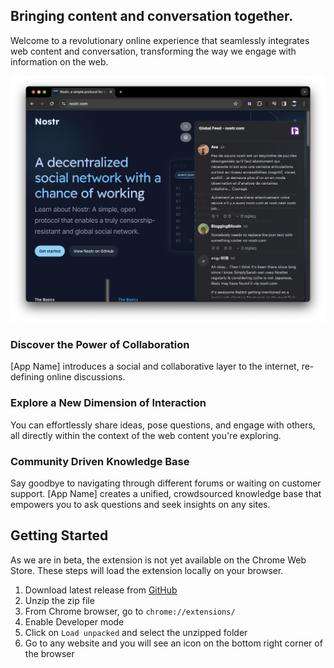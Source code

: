 ## Bringing content and conversation together.

Welcome to a revolutionary online experience that seamlessly integrates web content and conversation, transforming the way we engage with information on the web.

![screenshot](https://github.com/jinglescode/web-content-conversation/raw/main/assets/screenshot-nostrcom.png)

### Discover the Power of Collaboration

[App Name] introduces a social and collaborative layer to the internet, re-defining online discussions.

### Explore a New Dimension of Interaction

You can effortlessly share ideas, pose questions, and engage with others, all directly within the context of the web content you're exploring.

### Community Driven Knowledge Base

Say goodbye to navigating through different forums or waiting on customer support. [App Name] creates a unified, crowdsourced knowledge base that empowers you to ask questions and seek insights on any sites.

## Getting Started

As we are in beta, the extension is not yet available on the Chrome Web Store. These steps will load the extension locally on your browser.

1. Download latest release from [GitHub](https://github.com/jinglescode/web-content-conversation/raw/main/releases/web-content-conversation-0.0.2.zip)
2. Unzip the zip file
3. From Chrome browser, go to `chrome://extensions/`
4. Enable Developer mode
5. Click on `Load unpacked` and select the unzipped folder
6. Go to any website and you will see an icon on the bottom right corner of the browser
